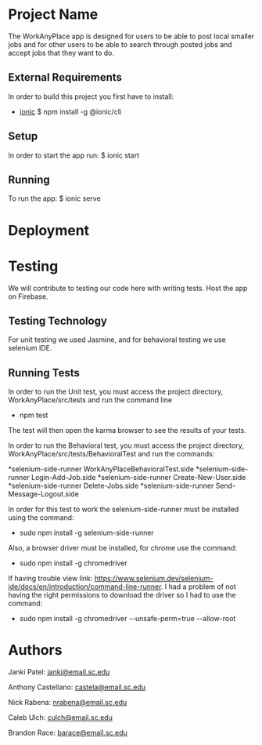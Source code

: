# Project Name

The WorkAnyPlace app is designed for users to be able to post local smaller jobs and for other users to be able to search through posted jobs and accept jobs that they want to do.  


## External Requirements

In order to build this project you first have to install:
* [ionic](https://ionicframework.com/docs/intro/cli)
$ npm install -g @ionic/cli


## Setup

In order to start the app run:
$ ionic start 


## Running

To run the app:
$ ionic serve

# Deployment


# Testing


We will contribute to testing our code here with writing tests.
Host the app on Firebase.

## Testing Technology
For unit testing we used Jasmine, and for behavioral testing we use selenium IDE.

## Running Tests
In order to run the Unit test, you must access the project directory, WorkAnyPlace/src/tests and run the command line 
* npm test

The test will then open the karma browser to see the results of your tests. 

In order to run the Behavioral test, you must access the project directory, WorkAnyPlace/src/tests/BehavioralTest and run the commands:

*selenium-side-runner WorkAnyPlaceBehavioralTest.side
*selenium-side-runner Login-Add-Job.side
*selenium-side-runner Create-New-User.side
*selenium-side-runner Delete-Jobs.side
*selenium-side-runner Send-Message-Logout.side

In order for this test to work the selenium-side-runner must be installed using the command: 
* sudo npm install -g selenium-side-runner

Also, a browser driver must be installed, for chrome use the command: 
* sudo npm install -g chromedriver 

If having trouble view link: https://www.selenium.dev/selenium-ide/docs/en/introduction/command-line-runner. I had a problem of not having the right permissions to download the driver so I had to use the command:
* sudo npm install -g chromedriver --unsafe-perm=true --allow-root

# Authors
Janki Patel: janki@email.sc.edu

Anthony Castellano: castela@email.sc.edu

Nick Rabena: nrabena@email.sc.edu

Caleb Ulch: culch@email.sc.edu

Brandon Race: barace@email.sc.edu
